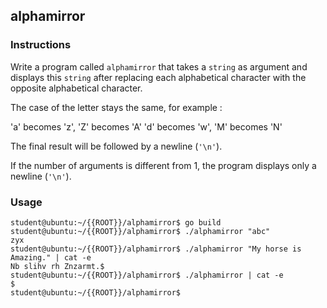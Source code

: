## alphamirror

### Instructions

Write a program called `alphamirror` that takes a `string` as argument and displays this `string` after replacing each alphabetical character with the opposite alphabetical character.

The case of the letter stays the same, for example :

'a' becomes 'z', 'Z' becomes 'A'
'd' becomes 'w', 'M' becomes 'N'

The final result will be followed by a newline (`'\n'`).

If the number of arguments is different from 1, the program displays only a newline (`'\n'`).

### Usage

```console
student@ubuntu:~/{{ROOT}}/alphamirror$ go build
student@ubuntu:~/{{ROOT}}/alphamirror$ ./alphamirror "abc"
zyx
student@ubuntu:~/{{ROOT}}/alphamirror$ ./alphamirror "My horse is Amazing." | cat -e
Nb slihv rh Znzarmt.$
student@ubuntu:~/{{ROOT}}/alphamirror$ ./alphamirror | cat -e
$
student@ubuntu:~/{{ROOT}}/alphamirror$
```
